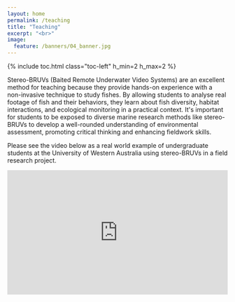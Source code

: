 ```yaml
---
layout: home
permalink: /teaching
title: "Teaching"
excerpt: "<br>"
image:
  feature: /banners/04_banner.jpg
---
```

{% include toc.html class="toc-left" h_min=2 h_max=2 %}

Stereo-BRUVs (Baited Remote Underwater Video Systems) are an excellent method for teaching because they provide hands-on experience with a non-invasive technique to study fishes. By allowing students to analyse real footage of fish and their behaviors, they learn about fish diversity, habitat interactions, and ecological monitoring in a practical context. It's important for students to be exposed to diverse marine research methods like stereo-BRUVs to develop a well-rounded understanding of environmental assessment, promoting critical thinking and enhancing fieldwork skills.

Please see the video below as a real world example of undergraduate students at the University of Western Australia using stereo-BRUVs in a field research project.
<div style="padding:56.25% 0 0 0;position:relative;">
  <iframe src="https://player.vimeo.com/video/973587182?badge=0&amp;autopause=0&amp;player_id=0&amp;app_id=58479" frameborder="0" allow="autoplay; fullscreen; picture-in-picture; clipboard-write" style="position:absolute;top:0;left:0;width:100%;height:100%;" title="UWA Field Techniques Albany Field trip - stereo-BRUV survey for King George Whiting"></iframe>
</div>
<script src="https://player.vimeo.com/api/player.js"></script>
